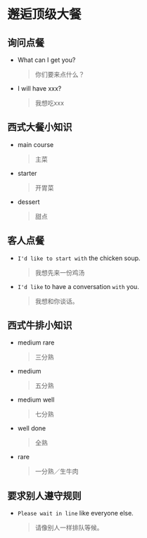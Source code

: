 # 邂逅顶级大餐

## 询问点餐

- What can I get you?

  > 你们要来点什么？

- I will have xxx?

  > 我想吃xxx

## 西式大餐小知识

- main course

  > 主菜

- starter

  > 开胃菜

- dessert

  > 甜点

## 客人点餐

- `I'd like to start with` the chicken soup.

  > 我想先来一份鸡汤

- `I'd like` to have a conversation `with` you.

  > 我想和你谈话。

## 西式牛排小知识

- medium rare

  > 三分熟

- medium

  > 五分熟

- medium well

  > 七分熟

- well done

  > 全熟

- rare

  > 一分熟／生牛肉

## 要求别人遵守规则

- `Please wait in line` like everyone else.

  > 请像别人一样排队等候。